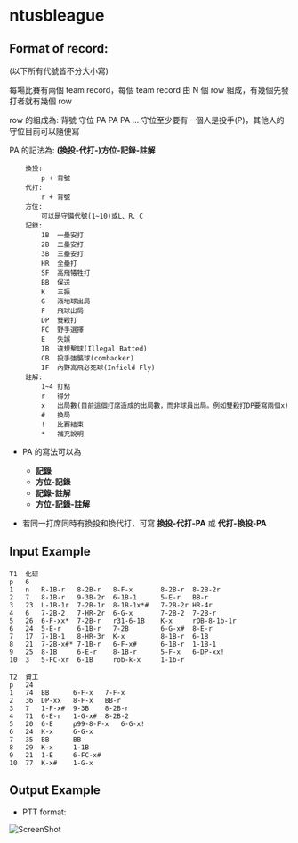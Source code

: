 ntusbleague
===========

Format of record:
-----------
(以下所有代號皆不分大小寫)

每場比賽有兩個 team record，每個 team record 由 N 個 row 組成，有幾個先發打者就有幾個 row

row 的組成為: 背號  守位  PA  PA  PA ...
守位至少要有一個人是投手(P)，其他人的守位目前可以隨便寫


PA 的記法為: **(換投-代打-)方位-記錄-註解**
  
```
    換投:
        p + 背號
    代打: 
        r + 背號
    方位: 
        可以是守備代號(1~10)或L、R、C
    記錄: 
        1B  一壘安打
        2B  二壘安打
        3B  三壘安打
        HR  全壘打
        SF  高飛犧牲打
        BB  保送
        K   三振
        G   滾地球出局
        F   飛球出局
        DP  雙殺打
        FC  野手選擇
        E   失誤
        IB  違規擊球(Illegal Batted)
        CB  投手強襲球(combacker)
        IF  內野高飛必死球(Infield Fly)
    註解: 
        1~4 打點
        r   得分
        x   出局數(目前這個打席造成的出局數，而非球員出局。例如雙殺打DP要寫兩個x)
        #   換局
        !   比賽結束
        *   補充說明
```        
        
* PA 的寫法可以為 
    - **記錄**
    - **方位-記錄**
    - **記錄-註解**
    - **方位-記錄-註解**

* 若同一打席同時有換投和換代打，可寫 **換投-代打-PA** 或 **代打-換投-PA**


Input Example
----------
```
T1  化研
p   6
1   n   R-1B-r   8-2B-r   8-F-x       8-2B-r  8-2B-2r
2   7   8-1B-r   9-3B-2r  6-1B-1      5-E-r   BB-r
3   23  L-1B-1r  7-2B-1r  8-1B-1x*#   7-2B-2r HR-4r
4   6   7-2B-2   7-HR-2r  6-G-x       7-2B-2  7-2B-r
5   26  6-F-xx*  7-2B-r   r31-6-1B    K-x     rOB-8-1b-1r
6   24  5-E-r    6-1B-r   7-2B        6-G-x#  8-E-r
7   17  7-1B-1   8-HR-3r  K-x         8-1B-r  6-1B
8   21  7-2B-x#* 7-1B-r   6-F-x#      6-1B-r  1-1B-1
9   25  8-1B     6-E-r    8-1B-r      5-F-x   6-DP-xx!
10  3   5-FC-xr  6-1B     rob-k-x     1-1b-r

T2  資工
p   24
1   74  BB      6-F-x   7-F-x
2   36  DP-xx   8-F-x   BB-r
3   7   1-F-x#  9-3B    8-2B-r
4   71  6-E-r   1-G-x#  8-2B-2
5   20  6-E     p99-8-F-x   6-G-x!
6   24  K-x     6-G-x
7   35  BB      BB
8   29  K-x     1-1B
9   21  1-E     6-FC-x#
10  77  K-x#    1-G-x
```

Output Example
-------------
* PTT format:

![ScreenShot](https://raw.github.com/phoenix104104/Baseball_Record_Parser/ver2.0/image/ptt_example.jpg)
